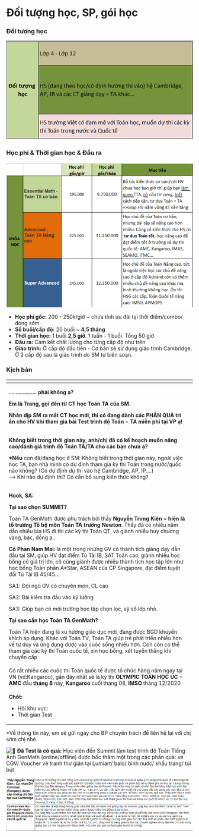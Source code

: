 # Đối tượng học, SP, gói học

### Đối tượng học

![](../../.gitbook/assets/dt%20%283%29.png)

### 

### Học phí & Thời gian học & Đầu ra

![](../../.gitbook/assets/3%20%286%29.png)

* **Học phí gốc:** 200 - 250k/giờ ~ chưa tính ưu đãi tại thời điểm/combo/đóng sớm.
* **Số buổi/cấp độ:** 20 buổi ~ **4,5 tháng**
* **Thời gian học:** 1 buổi **2,5 giờ**. 1 tuần - 1 buổi. Tổng 50 giờ
* **Đầu ra:** Cam kết chất lượng cho từng cấp độ như trên
* **Giáo trình:** Ở cấp độ đầu tiên - Cơ bản sẽ sử dụng giáo trình Cambridge. Ở 2 cấp độ sau là giáo trình do SM tự biên soạn.

### Kịch bản

<table>
  <thead>
    <tr>
      <th style="text-align:left"></th>
      <th style="text-align:left"></th>
    </tr>
  </thead>
  <tbody>
    <tr>
      <td style="text-align:left">
        <p><b>.................... pha&#x309;i kh&#xF4;ng a&#x323;?</b>
        </p>
        <p><b>Em la&#x300; Trang, go&#x323;i &#x111;&#xEA;&#x301;n t&#x1B0;&#x300; CT ho&#x323;c Toa&#x301;n TA cu&#x309;a SM. </b>
        </p>
        <p><b>Nh&#xE2;n di&#x323;p SM ra m&#x103;&#x301;t CT ho&#x323;c m&#x1A1;&#x301;i, thi&#x300; co&#x301; &#x111;ang da&#x300;nh ca&#x301;c PH&#xC2;&#x300;N QUA&#x300; tri &#xE2;n cho HV khi tham gia ba&#x300;i Test tri&#x300;nh &#x111;&#xF4;&#x323; Toa&#x301;n - TA mi&#xEA;&#x303;n phi&#x301; ta&#x323;i VP a&#x323;!</b>
        </p>
      </td>
      <td style="text-align:left"></td>
    </tr>
    <tr>
      <td style="text-align:left">
        <p><b>Kh&#xF4;ng bi&#xEA;&#x301;t trong th&#x1A1;&#x300;i gian na&#x300;y, anh/chi&#x323; &#x111;a&#x303; co&#x301; k&#xEA;&#x301; hoa&#x323;ch mu&#xF4;&#x301;n n&#xE2;ng cao/&#x111;a&#x301;nh gia&#x301; tri&#x300;nh &#x111;&#xF4;&#x323; Toa&#x301;n TA/TA cho ca&#x301;c ba&#x323;n ch&#x1B0;a a&#x323;?</b>
        </p>
        <p><b>*N&#xEA;&#x301;u </b>con &#x111;a&#x303;/&#x111;ang ho&#x323;c &#x1A1;&#x309;
          SM: Kh&#xF4;ng bi&#xEA;&#x301;t trong th&#x1A1;&#x300;i gian na&#x300;y,
          ngoa&#x300;i vi&#xEA;&#x323;c ho&#x323;c TA, ba&#x323;n nha&#x300; mi&#x300;nh
          co&#x301; d&#x1B0;&#x323; &#x111;i&#x323;nh tham gia ky&#x300; thi Toa&#x301;n
          trong n&#x1B0;&#x1A1;&#x301;c/qu&#xF4;&#x301;c na&#x300;o kh&#xF4;ng? (Co&#x301;
          d&#x1B0;&#x323; &#x111;i&#x323;nh d&#x1B0;&#x323; thi va&#x300;o h&#xEA;&#x323;
          Cambridge, AP, IP....)
          <br />--&gt; Khi na&#x300;o d&#x1B0;&#x323; &#x111;i&#x323;nh thi? Co&#x301;
          c&#xE2;&#x300;n b&#xF4;&#x309; sung ki&#xEA;&#x301;n th&#x1B0;&#x301;c
          kh&#xF4;ng?</p>
      </td>
      <td style="text-align:left"></td>
    </tr>
    <tr>
      <td style="text-align:left">
        <p><b>Hook, SA:</b>
        </p>
        <p><b>Ta&#x323;i sao cho&#x323;n SUMMIT?</b>
        </p>
        <p>Toa&#x301;n TA GenMath &#x111;&#x1B0;&#x1A1;&#x323;c phu&#x323; tra&#x301;ch
          b&#x1A1;&#x309;i th&#xE2;&#x300;y <b>Nguy&#xEA;&#x303;n Trung Ki&#xEA;n ~ hi&#xEA;&#x323;n la&#x300; t&#xF4;&#x309; tr&#x1B0;&#x1A1;&#x309;ng T&#xF4;&#x309; b&#xF4;&#x323; m&#xF4;n Toa&#x301;n TA tr&#x1B0;&#x1A1;&#x300;ng Newton</b>.
          Th&#xE2;&#x300;y &#x111;a&#x303; co&#x301; nhi&#xEA;&#x300;u n&#x103;m
          d&#xE2;&#x303;n nhi&#xEA;&#x300;u l&#x1B0;&#x301;a HS &#x111;i thi ca&#x301;c
          ky&#x300; thi Toa&#x301;n QT, va&#x300; gia&#x300;nh nhi&#xEA;&#x300;u
          huy ch&#x1B0;&#x1A1;ng va&#x300;ng, ba&#x323;c, &#x111;&#xF4;&#x300;ng
          a&#x323;..</p>
        <p><b>C&#xF4; Phan Nam Mai:</b> la&#x300; m&#xF4;&#x323;t trong nh&#x1B0;&#x303;ng
          GV co&#x301; tha&#x300;nh ti&#x301;ch gia&#x309;ng da&#x323;y d&#xE2;&#x303;n
          &#x111;&#xE2;&#x300;u ta&#x323;i SM, giu&#x301;p HV &#x111;a&#x323;t &#x111;i&#xEA;&#x309;m
          Tu&#x301; Ta&#x300;i IB, SAT Toa&#x301;n cao, gia&#x300;nh nhi&#xEA;&#x300;u
          ho&#x323;c b&#xF4;&#x309;ng co&#x301; gia&#x301; tri&#x323; l&#x1A1;&#x301;n,
          c&#xF4; cu&#x303;ng gia&#x300;nh &#x111;&#x1B0;&#x1A1;&#x323;c nhi&#xEA;&#x300;u
          tha&#x300;nh ti&#x301;ch ho&#x323;c t&#xE2;&#x323;p l&#x1A1;&#x301;n nh&#x1B0;
          ho&#x323;c b&#xF4;&#x309;ng Toa&#x300;n ph&#xE2;&#x300;n A*Star, ASEAN
          cu&#x309;a CP Singapore, &#x111;a&#x323;t &#x111;i&#xEA;&#x309;m tuy&#xEA;&#x323;t
          &#x111;&#xF4;&#x301;i Tu&#x301; Ta&#x300;i IB 45/45...</p>
        <p>SA1: &#x110;&#xF4;&#x323;i ngu&#x303; GV co&#x301; chuy&#xEA;n m&#xF4;n,
          CL cao</p>
        <p>SA2: Ba&#x300;i ki&#xEA;&#x309;m tra &#x111;&#xE2;&#x300;u va&#x300;o
          ky&#x303; l&#x1B0;&#x1A1;&#x303;ng</p>
        <p>SA3: Giu&#x301;p ba&#x323;n co&#x301; m&#xF4;i tr&#x1B0;&#x1A1;&#x300;ng
          ho&#x323;c t&#xE2;&#x323;p cho&#x323;n lo&#x323;c, sy&#x303; s&#xF4;&#x301;
          l&#x1A1;&#x301;p nho&#x309;.</p>
        <p><b>Ta&#x323;i sao c&#xE2;&#x300;n ho&#x323;c Toa&#x301;n TA GenMath?</b>
        </p>
        <p>Toa&#x301;n TA hi&#xEA;&#x323;n &#x111;ang la&#x300; xu h&#x1B0;&#x1A1;&#x301;ng
          gia&#x301;o du&#x323;c m&#x1A1;&#x301;i, &#x111;ang &#x111;&#x1B0;&#x1A1;&#x323;c
          BGD khuy&#xEA;&#x301;n khi&#x301;ch a&#x301;p du&#x323;ng. Kha&#x301;c
          v&#x1A1;&#x301;i Toa&#x301;n TV, Toa&#x301;n TA giu&#x301;p tre&#x309;
          pha&#x301;t tri&#xEA;&#x309;n nhi&#xEA;&#x300;u h&#x1A1;n v&#xEA;&#x300;
          t&#x1B0; duy va&#x300; &#x1B0;&#x301;ng du&#x323;ng &#x111;&#x1B0;&#x1A1;&#x323;c
          va&#x300;o cu&#xF4;&#x323;c s&#xF4;&#x301;ng nhi&#xEA;&#x300;u h&#x1A1;n.
          Con co&#x300;n co&#x301; th&#xEA;&#x309; tham gia ca&#x301;c ky&#x300;
          thi Toa&#x301;n qu&#xF4;&#x301;c t&#xEA;&#x301;, xin ho&#x323;c b&#xF4;&#x309;ng,
          xe&#x301;t tuy&#xEA;&#x309;n th&#x103;&#x309;ng khi chuy&#xEA;&#x309;n
          c&#xE2;&#x301;p</p>
      </td>
      <td style="text-align:left"></td>
    </tr>
    <tr>
      <td style="text-align:left">Co&#x301; r&#xE2;&#x301;t nhi&#xEA;&#x300;u ca&#x301;c cu&#xF4;&#x323;c
        thi Toa&#x301;n qu&#xF4;&#x301;c t&#xEA;&#x301; &#x111;&#x1B0;&#x1A1;&#x323;c
        t&#xF4;&#x309; ch&#x1B0;&#x301;c ha&#x300;ng n&#x103;m ngay ta&#x323;i
        VN (vd:Kangaroo), g&#xE2;&#x300;n &#x111;&#xE2;y nh&#xE2;&#x301;t se&#x303;
        la&#x300; ky&#x300; thi<b> OLYMPIC TO&#xC1;N H&#x1ECC;C &#xDA;C - AMC</b> &#x111;&#xE2;&#x300;u <b>tha&#x301;ng 8</b> na&#x300;y, <b>Kangaroo </b>cu&#xF4;&#x301;i
        tha&#x301;ng 08, <b>IMSO</b> tha&#x301;ng 12/2020</td>
      <td style="text-align:left"></td>
    </tr>
    <tr>
      <td style="text-align:left">
        <p><b>Ch&#xF4;&#x301;t: </b>
        </p>
        <ul>
          <li>Ho&#x309;i khu v&#x1B0;&#x323;c:</li>
          <li>Th&#x1A1;&#x300;i gian Test</li>
        </ul>
      </td>
      <td style="text-align:left"></td>
    </tr>
  </tbody>
</table>

\*Về thông tin này, em sẽ gửi ngay cho BP chuyên trách để liên hệ lại với chị sớm chị nhé.

 ![&#x1F31F;](https://mail.google.com/mail/e/1f31f) **Đã Test là có quà:** Học viên đến Summit làm test trình độ Toán Tiếng Anh GenMath \(online/offline\) được bốc thăm một trong các phần quà: vé CGV/ Voucher vẽ tranh thư giãn tại Lumiart/ balo/ bình nước/ khẩu trang/ túi bút

![](../../.gitbook/assets/4%20%285%29.png)


